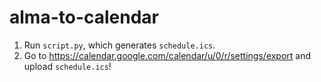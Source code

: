 # alma-to-calendar

1. Run `script.py`, which generates `schedule.ics`.
2. Go to https://calendar.google.com/calendar/u/0/r/settings/export and upload `schedule.ics`!